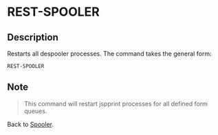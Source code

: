 # REST-SPOOLER

<PageHeader />

## Description

Restarts all despooler processes. The command takes the general form:

```
REST-SPOOLER
```

## Note

> This command will restart jspprint processes for all defined form queues.

Back to [Spooler](./../jbase-spooler).
